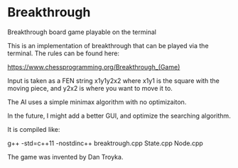 # Breakthrough
Breakthrough board game playable on the terminal

This is an implementation of breakthrough that can be played via the terminal. The rules can be found here:

https://www.chessprogramming.org/Breakthrough_(Game)

Input is taken as a FEN string x1y1y2x2 where x1y1 is the square with the moving piece,
and y2x2 is where you want to move it to.

The AI uses a simple minimax algorithm with no optimizaiton.

In the future, I might add a better GUI, and optimize the searching algorithm.

It is compiled like:

g++ -std=c++11  -nostdinc++   breaktrough.cpp State.cpp Node.cpp

The game was invented by Dan Troyka.

